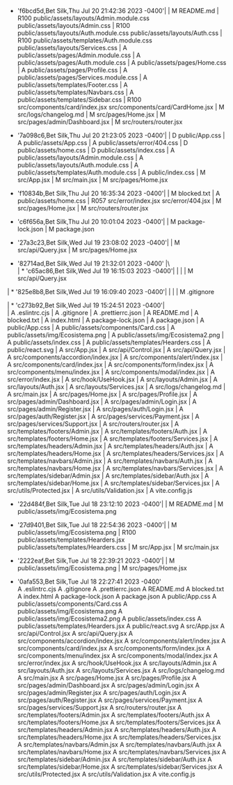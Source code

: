 * 'f6bcd5d,Bet Silk,Thu Jul 20 21:42:36 2023 -0400'| 
| M	README.md
| R100	public/assets/layouts/Admin.module.css	public/assets/layouts/Admin.css
| R100	public/assets/layouts/Auth.module.css	public/assets/layouts/Auth.css
| R100	public/assets/templates/Auth.module.css	public/assets/layouts/Services.css
| A	public/assets/pages/Admin.module.css
| A	public/assets/pages/Auth.module.css
| A	public/assets/pages/Home.css
| A	public/assets/pages/Profile.css
| A	public/assets/pages/Services.module.css
| A	public/assets/templates/Footer.css
| A	public/assets/templates/Navbars.css
| A	public/assets/templates/Sidebar.css
| R100	src/components/card/index.jsx	src/components/card/CardHome.jsx
| M	src/logs/changelog.md
| M	src/pages/Home.jsx
| M	src/pages/admin/Dashboard.jsx
| M	src/routers/router.jsx

* '7a098c6,Bet Silk,Thu Jul 20 21:23:05 2023 -0400'| 
| D	public/App.css
| A	public/assets/App.css
| A	public/assets/error/404.css
| D	public/assets/home.css
| D	public/assets/index.css
| A	public/assets/layouts/Admin.module.css
| A	public/assets/layouts/Auth.module.css
| A	public/assets/templates/Auth.module.css
| A	public/index.css
| M	src/App.jsx
| M	src/main.jsx
| M	src/pages/Home.jsx

* 'f10834b,Bet Silk,Thu Jul 20 16:35:34 2023 -0400'| 
| M	blocked.txt
| A	public/assets/home.css
| R057	src/error/index.jsx	src/error/404.jsx
| M	src/pages/Home.jsx
| M	src/routers/router.jsx

* 'c6f656a,Bet Silk,Thu Jul 20 10:01:04 2023 -0400'| 
| M	package-lock.json
| M	package.json

* '27a3c23,Bet Silk,Wed Jul 19 23:08:02 2023 -0400'| 
| M	src/api/Query.jsx
| M	src/pages/Home.jsx

*   '82714ad,Bet Silk,Wed Jul 19 21:32:01 2023 -0400'
|\  
| * 'c65ac86,Bet Silk,Wed Jul 19 16:15:03 2023 -0400'| | 
| | M	src/api/Query.jsx

| * '825e8b8,Bet Silk,Wed Jul 19 16:09:40 2023 -0400'| | 
| | M	.gitignore

| * 'c273b92,Bet Silk,Wed Jul 19 15:24:51 2023 -0400'|   
|   A	.eslintrc.cjs
|   A	.gitignore
|   A	.prettierrc.json
|   A	README.md
|   A	blocked.txt
|   A	index.html
|   A	package-lock.json
|   A	package.json
|   A	public/App.css
|   A	public/assets/components/Card.css
|   A	public/assets/img/Ecosistema.png
|   A	public/assets/img/Ecosistema2.png
|   A	public/assets/index.css
|   A	public/assets/templates/Hearders.css
|   A	public/react.svg
|   A	src/App.jsx
|   A	src/api/Control.jsx
|   A	src/api/Query.jsx
|   A	src/components/accordion/index.jsx
|   A	src/components/alert/index.jsx
|   A	src/components/card/index.jsx
|   A	src/components/form/index.jsx
|   A	src/components/menu/index.jsx
|   A	src/components/modal/index.jsx
|   A	src/error/index.jsx
|   A	src/hook/UseHook.jsx
|   A	src/layouts/Admin.jsx
|   A	src/layouts/Auth.jsx
|   A	src/layouts/Services.jsx
|   A	src/logs/changelog.md
|   A	src/main.jsx
|   A	src/pages/Home.jsx
|   A	src/pages/Profile.jsx
|   A	src/pages/admin/Dashboard.jsx
|   A	src/pages/admin/Login.jsx
|   A	src/pages/admin/Register.jsx
|   A	src/pages/auth/Login.jsx
|   A	src/pages/auth/Register.jsx
|   A	src/pages/services/Payment.jsx
|   A	src/pages/services/Support.jsx
|   A	src/routers/router.jsx
|   A	src/templates/footers/Admin.jsx
|   A	src/templates/footers/Auth.jsx
|   A	src/templates/footers/Home.jsx
|   A	src/templates/footers/Services.jsx
|   A	src/templates/headers/Admin.jsx
|   A	src/templates/headers/Auth.jsx
|   A	src/templates/headers/Home.jsx
|   A	src/templates/headers/Services.jsx
|   A	src/templates/navbars/Admin.jsx
|   A	src/templates/navbars/Auth.jsx
|   A	src/templates/navbars/Home.jsx
|   A	src/templates/navbars/Services.jsx
|   A	src/templates/sidebar/Admin.jsx
|   A	src/templates/sidebar/Auth.jsx
|   A	src/templates/sidebar/Home.jsx
|   A	src/templates/sidebar/Services.jsx
|   A	src/utils/Protected.jsx
|   A	src/utils/Validation.jsx
|   A	vite.config.js

* '22d484f,Bet Silk,Tue Jul 18 23:12:10 2023 -0400'| 
| M	README.md
| M	public/assets/img/Ecosistema.png

* '27d9401,Bet Silk,Tue Jul 18 22:54:36 2023 -0400'| 
| M	public/assets/img/Ecosistema.png
| R100	public/assets/templates/Hearders.jsx	public/assets/templates/Hearders.css
| M	src/App.jsx
| M	src/main.jsx

* '2222eaf,Bet Silk,Tue Jul 18 22:39:21 2023 -0400'| 
| M	public/assets/img/Ecosistema.png
| M	src/pages/Home.jsx

* '0afa553,Bet Silk,Tue Jul 18 22:27:41 2023 -0400'  
  A	.eslintrc.cjs
  A	.gitignore
  A	.prettierrc.json
  A	README.md
  A	blocked.txt
  A	index.html
  A	package-lock.json
  A	package.json
  A	public/App.css
  A	public/assets/components/Card.css
  A	public/assets/img/Ecosistema.png
  A	public/assets/img/Ecosistema2.png
  A	public/assets/index.css
  A	public/assets/templates/Hearders.jsx
  A	public/react.svg
  A	src/App.jsx
  A	src/api/Control.jsx
  A	src/api/Query.jsx
  A	src/components/accordion/index.jsx
  A	src/components/alert/index.jsx
  A	src/components/card/index.jsx
  A	src/components/form/index.jsx
  A	src/components/menu/index.jsx
  A	src/components/modal/index.jsx
  A	src/error/index.jsx
  A	src/hook/UseHook.jsx
  A	src/layouts/Admin.jsx
  A	src/layouts/Auth.jsx
  A	src/layouts/Services.jsx
  A	src/logs/changelog.md
  A	src/main.jsx
  A	src/pages/Home.jsx
  A	src/pages/Profile.jsx
  A	src/pages/admin/Dashboard.jsx
  A	src/pages/admin/Login.jsx
  A	src/pages/admin/Register.jsx
  A	src/pages/auth/Login.jsx
  A	src/pages/auth/Register.jsx
  A	src/pages/services/Payment.jsx
  A	src/pages/services/Support.jsx
  A	src/routers/router.jsx
  A	src/templates/footers/Admin.jsx
  A	src/templates/footers/Auth.jsx
  A	src/templates/footers/Home.jsx
  A	src/templates/footers/Services.jsx
  A	src/templates/headers/Admin.jsx
  A	src/templates/headers/Auth.jsx
  A	src/templates/headers/Home.jsx
  A	src/templates/headers/Services.jsx
  A	src/templates/navbars/Admin.jsx
  A	src/templates/navbars/Auth.jsx
  A	src/templates/navbars/Home.jsx
  A	src/templates/navbars/Services.jsx
  A	src/templates/sidebar/Admin.jsx
  A	src/templates/sidebar/Auth.jsx
  A	src/templates/sidebar/Home.jsx
  A	src/templates/sidebar/Services.jsx
  A	src/utils/Protected.jsx
  A	src/utils/Validation.jsx
  A	vite.config.js
